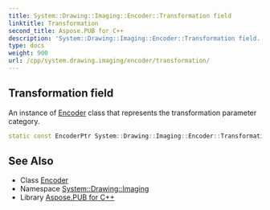 ```yaml
---
title: System::Drawing::Imaging::Encoder::Transformation field
linktitle: Transformation
second_title: Aspose.PUB for C++
description: 'System::Drawing::Imaging::Encoder::Transformation field. An instance of Encoder class that represents the transformation parameter category in C++.'
type: docs
weight: 900
url: /cpp/system.drawing.imaging/encoder/transformation/
---
```

## Transformation field


An instance of [Encoder](../) class that represents the transformation parameter category.

```cpp
static const EncoderPtr System::Drawing::Imaging::Encoder::Transformation
```

## See Also

* Class [Encoder](../)
* Namespace [System::Drawing::Imaging](../../)
* Library [Aspose.PUB for C++](../../../)
